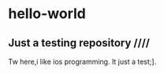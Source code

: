 # hello-world
Just a testing repository
////
------
Tw here,i like ios programming.
It just a test;].
